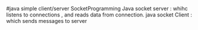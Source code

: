 #java simple client/server SocketProgramming
Java socket server : whihc listens to connections , and reads data from connection.
java socket  Client : which sends messages to server
